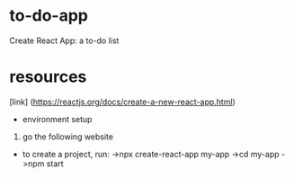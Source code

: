 # to-do-app
Create React App: a to-do list



# resources
[link] (https://reactjs.org/docs/create-a-new-react-app.html) 
* environment setup
1. go the following website 
* to create a project, run: 
->npx create-react-app my-app
->cd my-app
->npm start
